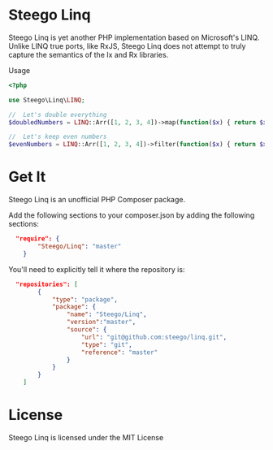 # Steego Linq

Steego Linq is yet another PHP implementation based on Microsoft's LINQ.  Unlike LINQ true ports, like RxJS, Steego Linq
does not attempt to truly capture the semantics of the Ix and Rx libraries.

Usage

```php
<?php

use Steego\Linq\LINQ;

//  Let's double everything
$doubledNumbers = LINQ::Arr([1, 2, 3, 4])->map(function($x) { return $x * $x; })->toArray();

//  Let's keep even numbers
$evenNumbers = LINQ::Arr([1, 2, 3, 4])->filter(function($x) { return $x % 2 == 0; })->toArray();
```

# Get It

Steego Linq is an unofficial PHP Composer package.

Add the following sections to your composer.json by adding the following sections:

```json
  "require": {
		"Steego/Linq": "master"
	}
```

You'll need to explicitly tell it where the repository is:

```json
  "repositories": [
		{
			"type": "package",
			"package": {
				"name": "Steego/Linq",
				"version":"master",
				"source": {
					"url": "git@github.com:steego/linq.git",
					"type": "git",
					"reference": "master"
				}
			}
		}
	]
```




# License

Steego Linq is licensed under the MIT License
